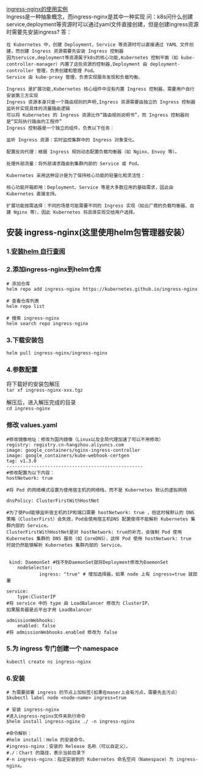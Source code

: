 [ingress-nginx的使用实例](https://github.com/Zorinman/K8S/blob/main/%E9%83%A8%E7%BD%B2%E6%96%87%E6%A1%A3/Prometheus%E3%80%81Grafana%E9%83%A8%E7%BD%B2.md)  
Ingress是一种抽象概念，而ingress-nginx是其中一种实现
问：k8s问什么创建service,deployment等资源时可以通过yaml文件直接创建，但是创建ingress资源时需要先安装ingress?
答：
```
在 Kubernetes 中，创建 Deployment、Service 等资源时可以直接通过 YAML 文件创建，而创建 Ingress 资源需要先安装 Ingress 控制器
因为service,deployment等资源属于k8s的核心功能,Kubernetes 控制平面（如 kube-controller-manager）内置了这些资源的控制器,Deployment 由 deployment-controller 管理，负责创建和管理 Pod。
Service 由 kube-proxy 管理，负责实现服务发现和负载均衡。

Ingress 是扩展功能,Kubernetes 核心组件中没有内置 Ingress 控制器，需要用户自行安装第三方实现
Ingress 资源本身只是一个路由规则的声明,Ingress 资源需要由独立的 Ingress 控制器监听并实现具体的流量路由逻辑
可以将 Kubernetes 的 Ingress 资源比作“路由规则说明书”，而 Ingress 控制器则是“实际执行路由的工程师”
Ingress 控制器是一个独立的组件，负责以下任务：

监听 Ingress 资源：实时监控集群中的 Ingress 对象变化。

配置反向代理：根据 Ingress 规则动态配置负载均衡器（如 Nginx、Envoy 等）。

处理外部流量：将外部请求路由到集群内部的 Service 或 Pod。

Kubernetes 采用这种设计是为了保持核心功能的轻量化和灵活性：

核心功能开箱即用：Deployment、Service 等是大多数应用的基础需求，因此由 Kubernetes 直接支持。

扩展功能按需选择：不同的场景可能需要不同的 Ingress 实现（如云厂商的负载均衡器、自建 Nginx 等），因此 Kubernetes 将具体实现交给用户选择。
```

## 安装 ingress-nginx(这里使用helm包管理器安装）
### 1.[安装helm 自行查阅](helm安装.md)
### 2.添加ingress-nginx到helm仓库
```
# 添加仓库
helm repo add ingress-nginx https://kubernetes.github.io/ingress-nginx

# 查看仓库列表
helm repo list

# 搜索 ingress-nginx
helm search repo ingress-nginx
```
### 3.下载安装包 
 
`helm pull ingress-nginx/ingress-nginx`
### 4.参数配置
将下载好的安装包解压  
`tar xf ingress-nginx-xxx.tgz`

 解压后，进入解压完成的目录  
`cd ingress-nginx`

### 修改 values.yaml
```
#修改镜像地址：修改为国内镜像（Linux以及全局代理加速了可以不用修改）
registry: registry.cn-hangzhou.aliyuncs.com
image: google_containers/nginx-ingress-controller
image: google_containers/kube-webhook-certgen
tag: v1.3.0
--------------------------------------------------
#修改配置为以下内容：
hostNetwork: true 

#将 Pod 的网络模式设置为使用宿主机的网络栈，而不是 Kubernetes 默认的虚拟网络

dnsPolicy: ClusterFirstWithHostNet 

#为了使Pod能够监听宿主机的IP和端口需要 hostNetwork: true ，但这时候默认的 DNS 策略（ClusterFirst）会失效，Pod会使用宿主机DNS 配置使得不能解析 Kubernetes 集群内部的 Service。
ClusterFirstWithHostNet是对 hostNetwork: true的补充，会强制 Pod 使用 Kubernetes 集群的 DNS 服务（如 CoreDNS），这样 Pod 使用 hostNetwork: true 时就仍然能够解析 Kubernetes 集群内部的 Service。


 kind: DaemonSet #找不到DaemonSet就将Deployment修改为DaemonSet
    nodeSelector:
            ingress: "true" # 增加选择器，如果 node 上有 ingress=true 就部署

service:
	type:ClusterIP
#将 service 中的 type 由 LoadBalancer 修改为 ClusterIP，
如果服务器是云平台才用 LoadBalancer

admissionWebhooks:
	enabled: false
#将 admissionWebhooks.enabled 修改为 false
```
### 5.为 ingress 专门创建一个 namespace
`kubectl create ns ingress-nginx`  
### 6.安装
```
# 为需要部署 ingress 的节点上加标签(如果在maser上会有污点，需要先去污点）
$kubectl label node <node-name> ingress=true  

# 安装 ingress-nginx
#进入ingress-nginx文件夹执行命令
$helm install ingress-nginx ./ -n ingress-nginx

#命令解析：
#helm install：Helm 的安装命令。
#ingress-nginx：安装的 Release 名称（可以自定义）。
#./：Chart 的路径，表示当前目录下
#-n ingress-nginx：指定安装到的 Kubernetes 命名空间（Namespace）为 ingress-nginx。
``````
